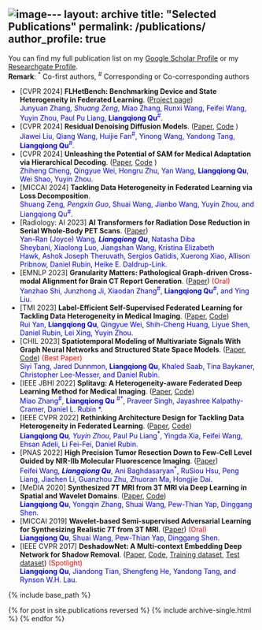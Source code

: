 ![image](https://github.com/Liangqiong/liangqiong.github.io/assets/26383542/a7005658-7ae3-4c63-b493-865cd9a02c93)---
layout: archive
title: "Selected Publications"
permalink: /publications/
author_profile: true
---

You can find my full publication list on my [Google Scholar Profile](https://scholar.google.com/citations?user=ruKpgzwAAAAJ&hl=zh-CN) or my [Researchgate Profile](https://www.researchgate.net/profile/Liangqiong-Qu-2).
<br> **Remark**: <sup>*</sup> Co-first authors,  <sup>#</sup> Corresponding or Co-corresponding authors

- [CVPR 2024] **FLHetBench: Benchmarking Device and State Heterogeneity in Federated Learning**. ([Project page](https://carkham.github.io/FL_Het_Bench/))
 <br> <span style="color:blue;"> Junyuan Zhang<sup>*</sup>, Shuang Zeng<sup>*</sup>, Miao Zhang, Runxi Wang, Feifei Wang, Yuyin Zhou, Paul Pu Liang, **Liangqiong Qu**<sup>#</sup>. 
- [CVPR 2024] **Residual Denoising Diffusion Models**. ([Paper](https://arxiv.org/pdf/2308.13712.pdf), [Code](https://github.com/nachifur/RDDM) )
 <br> <span style="color:blue;"> Jiawei Liu, Qiang Wang, Huijie Fan<sup>#</sup>, Yinong Wang, Yandong Tang, **Liangqiong Qu**<sup>#</sup>. 
- [CVPR 2024] **Unleashing the Potential of SAM for Medical Adaptation via Hierarchical Decoding**. ([Paper](https://arxiv.org/pdf/2403.18271), [Code](https://github.com/Cccccczh404/H-SAM) )
<br> <span style="color:blue;"> Zhiheng Cheng, Qingyue Wei, Hongru Zhu, Yan Wang, **Liangqiong Qu**, Wei Shao, Yuyin Zhou.
- [MICCAI 2024] **Tackling Data Heterogeneity in Federated Learning via Loss Decomposition**. 
<br> <span style="color:blue;"> Shuang Zeng<sup>*</sup>, Pengxin Guo<sup>*</sup>, Shuai Wang, Jianbo Wang, Yuyin Zhou, and Liangqiong Qu<sup>#</sup>.
- [Radiology: AI 2023] **AI Transformers for Radiation Dose Reduction in Serial Whole-Body PET Scans**. ([Paper](https://pubs.rsna.org/doi/full/10.1148/ryai.220246))
<br> <span style="color:blue;"> Yan-Ran (Joyce) Wang<sup>*</sup>, **Liangqiong Qu**<sup>*</sup>, Natasha Diba Sheybani, Xiaolong Luo, Jiangshan Wang, Kristina Elizabeth Hawk, Ashok Joseph Theruvath, Sergios Gatidis, Xuerong Xiao, Allison Pribnow, Daniel Rubin, Heike E. Daldrup-Link.
- [EMNLP 2023] **Granularity Matters: Pathological Graph-driven Cross-modal Alignment
for Brain CT Report Generation**. ([Paper](https://openreview.net/pdf?id=bB32QLrpu4)) <span style="color:red;"> (Oral) 
<br> <span style="color:blue;"> Yanzhao Shi, Junzhong Ji, Xiaodan Zhang<sup>#</sup>, **Liangqiong Qu**<sup>#</sup>, and Ying Liu.
- [TMI 2023] **Label-Efficient Self-Supervised Federated Learning for Tackling Data Heterogeneity in Medical Imaging**. ([Paper](https://ieeexplore-ieee-org.eproxy.lib.hku.hk/stamp/stamp.jsp?tp=&arnumber=10004993&tag=1), [Code](https://github.com/rui-yan/SSL-FL))
<br> <span style="color:blue;"> Rui Yan, **Liangqiong Qu**, Qingyue Wei, Shih-Cheng Huang, Liyue Shen, Daniel Rubin, Lei Xing, Yuyin Zhou.
- [CHIL 2023] **Spatiotemporal Modeling of Multivariate Signals With Graph Neural Networks and Structured State Space Models**. ([Paper](https://arxiv.org/pdf/2211.11176.pdf), [Code](https://github.com/tsy935/graphs4mer)) <span style="color:red;"> (Best Paper)
<br> <span style="color:blue;"> Siyi Tang, Jared Dunnmon, **Liangqiong Qu**, Khaled Saab, Tina Baykaner, Christopher Lee-Messer, and Daniel Rubin.
- [IEEE JBHI 2022] **Splitavg: A Heterogeneity-aware Federated Deep Learning Method for Medical Imaging**. ([Paper](https://ieeexplore.ieee.org/abstract/document/9806163), [Code](https://github.com/zm17943/SplitAVG))
<br> <span style="color:blue;"> Miao Zhang<sup>#</sup>, **Liangqiong Qu** <sup>#</sup><sup>*</sup>, Praveer Singh, Jayashree Kalpathy-Cramer, Daniel L. Rubin *. 
- [IEEE CVPR 2022] **Rethinking Architecture Design for Tackling Data Heterogeneity in Federated Learning**. ([Paper](https://openaccess.thecvf.com/content/CVPR2022/papers/Qu_Rethinking_Architecture_Design_for_Tackling_Data_Heterogeneity_in_Federated_Learning_CVPR_2022_paper.pdf), [Code](https://github.com/Liangqiong/ViT-FL-main))
<br> <span style="color:blue;"> **Liangqiong Qu**<sup>*</sup>, Yuyin Zhou<sup>*</sup>, Paul Pu Liang<sup>*</sup>, Yingda Xia, Feifei Wang, Ehsan Adeli, Li Fei-Fei, Daniel Rubin.
- [PNAS 2022] **High Precision Tumor Resection Down to Few-Cell Level Guided
by NIR-IIb Molecular Fluorescence Imaging**. ([Paper](https://www.pnas.org/doi/full/10.1073/pnas.2123111119))
<br> <span style="color:blue;"> Feifei Wang<sup>*</sup>, **Liangqiong Qu**<sup>*</sup>, Ani Baghdasaryan<sup>*</sup>, RuSiou Hsu, Peng Liang, Jiachen Li, Guanzhou Zhu, Zhuoran Ma, Hongjie Dai.
- [MeDIA 2020] **Synthesized 7T MRI from 3T MRI via Deep Learning in Spatial and Wavelet Domains**. ([Paper](https://www.sciencedirect.com/science/article/pii/S1361841520300293?casa_token=EOp1ZQaY6-wAAAAA:ZDlOHj_p9PlXDc2QtF7hAyzlYS-dqP0vYLJ_tcFD7afoo1w68-EHixRkyYWVAduqz2_mHNHRQA), [Code](https://github.com/Liangqiong/WATNet))
 <br> <span style="color:blue;"> **Liangqiong Qu**, Yongqin Zhang, Shuai Wang, Pew-Thian Yap, Dinggang Shen.
- [MICCAI 2019] **Wavelet-based Semi-supervised Adversarial Learning for Synthesizing Realistic 7T from 3T MRI**. ([Paper](https://link.springer.com/chapter/10.1007/978-3-030-32251-9_86)) <span style="color:red;"> (Oral) 
 <br> <span style="color:blue;"> **Liangqiong Qu**, Shuai Wang, Pew-Thian Yap, Dinggang Shen. 
- [IEEE CVPR 2017] **DeshadowNet: A Multi-context Embedding Deep Network for Shadow Removal**. ([Paper](https://openaccess.thecvf.com/content_cvpr_2017/papers/Qu_DeshadowNet_A_Multi-Context_CVPR_2017_paper.pdf), [Code](https://pan.baidu.com/s/1cKRVJMbemvTOlJgZqk2Nyw), [Training dataset](https://drive.google.com/file/d/1W8vBRJYDG9imMgr9I2XaA13tlFIEHOjS/view), [Test dataset](https://hkuhk-my.sharepoint.com/:f:/g/personal/liangqqu_hku_hk/EqgW2IasbE1NtxtCycnaew4B6JQLsID1SQHUjGr9YwC3Fg?e=9uqw4C)) <span style="color:red;"> (Spotlight)
<br> <span style="color:blue;"> **Liangqiong Qu**, Jiandong Tian, Shengfeng He, Yandong Tang, and Rynson W.H. Lau. 


{% include base_path %}

{% for post in site.publications reversed %}
  {% include archive-single.html %}
{% endfor %}
